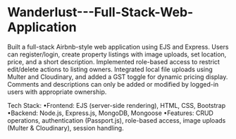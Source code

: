 # Wanderlust---Full-Stack-Web-Application
Built a full-stack Airbnb-style web application using EJS and Express. Users can register/login, create property listings with image uploads, set location, price, and a short description. Implemented role-based access to restrict edit/delete actions to listing owners. Integrated local file uploads using Multer and Cloudinary, and added a GST toggle for dynamic pricing display. Comments and descriptions can only be added or modified by logged-in users with appropriate ownership.

Tech Stack: 
•Frontend: EJS (server-side rendering), HTML, CSS, Bootstrap
•Backend: Node.js, Express.js, MongoDB, Mongoose
•Features: CRUD operations, authentication (Passport.js), role-based access, image uploads (Multer & Cloudinary), session handling.
